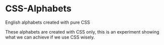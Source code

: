CSS-Alphabets
=============

English alphabets created with pure CSS

These alphabets are created with CSS only, this is an experiment showing what we can achieve if we use CSS wisely.
